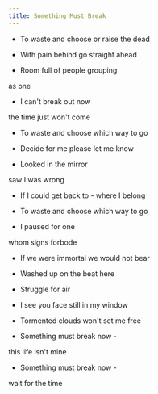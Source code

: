 ```yaml
---
title: Something Must Break
---
```




- To waste and choose or raise the dead

- With pain behind go straight ahead

- Room full of people grouping

as one

- I can't break out now

the time just won't come



- To waste and choose which way to go

- Decide for me please let me know

- Looked in the mirror

saw I was wrong

- If I could get back to - where I belong



- To waste and choose which way to go

- I paused for one

whom signs forbode

- If we were immortal we would not bear

- Washed up on the beat here

- Struggle for air

- I see you face still in my window

- Tormented clouds won't set me free

- Something must break now -

this life isn't mine

- Something must break now -

wait for the time







